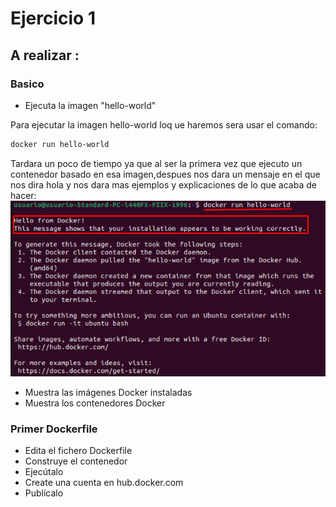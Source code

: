 # Ejercicio 1
## A realizar :
### Basico
- Ejecuta la imagen "hello-world"

Para ejecutar la imagen hello-world loq ue haremos sera usar el comando:
```bash
docker run hello-world
```
Tardara un poco de tiempo ya que al ser la primera vez que ejecuto un contenedor basado en esa imagen,despues nos dara un mensaje en el que nos dira hola y nos dara mas ejemplos y explicaciones de lo que acaba de hacer:
![Docker prueba hello world](https://github.com/AlvaroAMGX/Practica_Docker/blob/main/Imagenes/docker1.png)
- Muestra las imágenes Docker instaladas
- Muestra los contenedores Docker
### Primer Dockerfile
- Edita el fichero Dockerfile
- Construye el contenedor
- Ejecútalo
- Create una cuenta en hub.docker.com
- Publícalo
